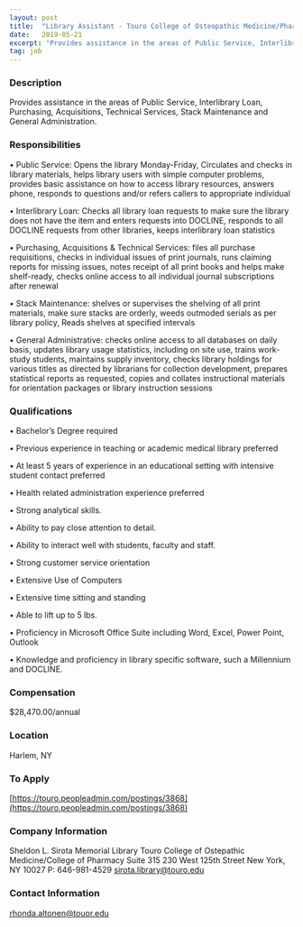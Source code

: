 ```yaml
---
layout: post
title:  "Library Assistant - Touro College of Osteopathic Medicine/Pharmacy"
date:   2019-05-21
excerpt: "Provides assistance in the areas of Public Service, Interlibrary Loan, Purchasing, Acquisitions, Technical Services, Stack Maintenance and General Administration. "
tag: job
---
```


### Description   

Provides assistance in the areas of Public Service, Interlibrary Loan, Purchasing, Acquisitions, Technical Services, Stack Maintenance and General Administration. 


### Responsibilities   


• 	Public Service: Opens the library Monday-Friday, Circulates and checks in library materials, helps library users with simple computer problems, provides basic assistance on how to access library resources, answers phone, responds to questions and/or refers callers to appropriate individual

• 	Interlibrary Loan: Checks all library loan requests to make sure the library does not have the item and enters requests into DOCLINE, responds to all DOCLINE requests from other libraries, keeps interlibrary loan statistics

• 	Purchasing, Acquisitions & Technical Services: files all purchase requisitions, checks in individual issues of print journals, runs claiming reports for missing issues, notes receipt of all print books and helps make shelf-ready, checks online access to all individual journal subscriptions after renewal

• 	Stack Maintenance: shelves or supervises the shelving of all print materials, make sure stacks are orderly, weeds outmoded serials as per library policy,  Reads shelves at specified intervals

• 	General Administrative: checks online access to all databases on daily basis,
updates library usage statistics, including on site use, trains work-study students, maintains supply inventory, checks library holdings for various titles as directed by librarians for collection development, prepares statistical reports as requested, copies and collates instructional materials for orientation packages or library instruction sessions




### Qualifications   


• 	Bachelor’s Degree required

• 	Previous experience in teaching or academic medical library preferred

• 	At least 5 years of experience in an educational setting with intensive student contact preferred

• 	Health related administration experience preferred

• 	Strong analytical skills.

• 	Ability to pay close attention to detail.

• 	Ability to interact well with students, faculty and staff.

• 	Strong customer service orientation

• 	Extensive Use of Computers

• 	Extensive time sitting and standing

• 	Able to lift up to 5 lbs.

• 	Proficiency in Microsoft Office Suite including Word, Excel, Power Point, Outlook

• 	Knowledge and proficiency in library specific software, such a Millennium and DOCLINE.




### Compensation   

$28,470.00/annual 


### Location   

Harlem, NY




### To Apply   

[https://touro.peopleadmin.com/postings/3868](https://touro.peopleadmin.com/postings/3868)


### Company Information   

Sheldon L. Sirota Memorial Library                                                                                                                                      Touro College of Ostepathic Medicine/College of Pharmacy
Suite 315
230 West 125th Street
New York, NY 10027
P: 646-981-4529 
sirota.library@touro.edu


### Contact Information   

rhonda.altonen@touor.edu

